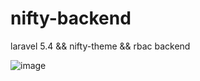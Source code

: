 # nifty-backend
laravel 5.4 &amp;&amp; nifty-theme &amp;&amp; rbac backend

![image](https://github.com/motopig/nifty-backend/public/img/rbac.png)
